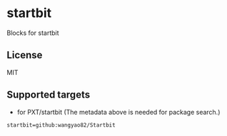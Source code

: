 # startbit

Blocks for startbit
## License

MIT

## Supported targets

* for PXT/startbit
(The metadata above is needed for package search.)

```package
startbit=github:wangyao82/Startbit
```

